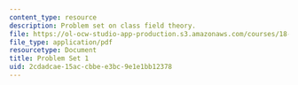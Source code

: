 ```yaml
---
content_type: resource
description: Problem set on class field theory.
file: https://ol-ocw-studio-app-production.s3.amazonaws.com/courses/18-786-number-theory-ii-class-field-theory-spring-2016/2cdadcae15accbbee3bc9e1e1bb12378_MIT18_786S16_pset1.pdf
file_type: application/pdf
resourcetype: Document
title: Problem Set 1
uid: 2cdadcae-15ac-cbbe-e3bc-9e1e1bb12378
---
```

